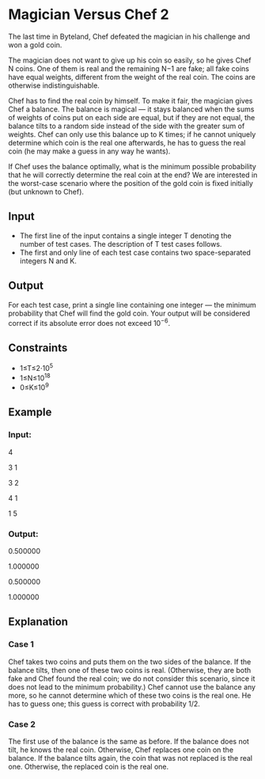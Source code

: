 # Magician Versus Chef 2

The last time in Byteland, Chef defeated the magician in his challenge and won a gold coin.

The magician does not want to give up his coin so easily, so he gives Chef N coins. 
One of them is real and the remaining N−1 are fake; all fake coins have equal weights, different from the weight of the real coin. 
The coins are otherwise indistinguishable.

Chef has to find the real coin by himself. To make it fair, the magician gives Chef a balance. 
The balance is magical — it stays balanced when the sums of weights of 
coins put on each side are equal, but if they are not equal, the balance tilts to a random side instead of the side with the greater sum of weights. 
Chef can only use this balance up to K times; if he cannot uniquely determine which coin is the 
real one afterwards, he has to guess the real coin (he may make a guess in any way he wants).

If Chef uses the balance optimally, what is the minimum possible probability that he will correctly determine the real coin at the end? 
We are interested in the worst-case scenario where the position of the gold coin is fixed initially (but unknown to Chef).

## Input

- The first line of the input contains a single integer T denoting the number of test cases. The description of T test cases follows.
- The first and only line of each test case contains two space-separated integers N and K.

## Output

For each test case, print a single line containing one integer — the minimum probability that Chef will find the gold coin. 
Your output will be considered correct if its absolute error does not exceed 10<sup>−6</sup>.

## Constraints

- 1≤T≤2⋅10<sup>5</sup>
- 1≤N≤10<sup>18</sup>
- 0≤K≤10<sup>9</sup>

## Example

### Input:

4

3 1

3 2

4 1

1 5

### Output:

0.500000

1.000000

0.500000

1.000000

## Explanation

### Case 1

Chef takes two coins and puts them on the two sides of the balance. 
If the balance tilts, then one of these two coins is real. 
(Otherwise, they are both fake and Chef found the real coin; we do not consider this scenario, since it does not lead to the minimum probability.) 
Chef cannot use the balance any more, so he cannot determine which of these two coins is the real one. 
He has to guess one; this guess is correct with probability 1/2.

### Case 2

The first use of the balance is the same as before. If the balance does not tilt, he knows the real coin. 
Otherwise, Chef replaces one coin on the balance. If the balance tilts again, the coin that was not replaced is the real one. 
Otherwise, the replaced coin is the real one.
